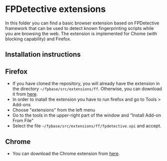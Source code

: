 # FPDetective extensions

In this folder you can find a basic browser extension based on FPDetective framework that can be used to detect known fingerprinting scripts while you are browsing the web.
The extension is implemented for Chome (with blocking capability) and Firefox.

## Installation instructions

## Firefox

* If you have cloned the repository, you will already have the extension in the directory `~/fpbase/src/extensions/ff`. Otherwise, you can download it from [here](https://github.com/fpdetective/fpdetective/raw/master/src/extensions/ff/fpdetective.xpi).
* In order to inatall the extension you have to run firefox and go to Tools > Add-ons
* Choose "extensions" from the left menu
* Go to the tools in the upper-right part of the window and "Install Add-on From File"
* Select the file `~/fpbase/src/extensions/ff/fpdetective.xpi` and accept.

## Chrome

* You can download the Chrome extension from [here](https://github.com/fpdetective/fpdetective/blob/master/src/extensions/ch/ch.crx?raw=true).
 





